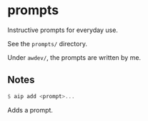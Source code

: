 # prompts
Instructive prompts for everyday use.

See the `prompts/` directory.

Under `awdev/`, the prompts are written by me.

## Notes
```haskell
$ aip add <prompt>...
```

Adds a prompt.
